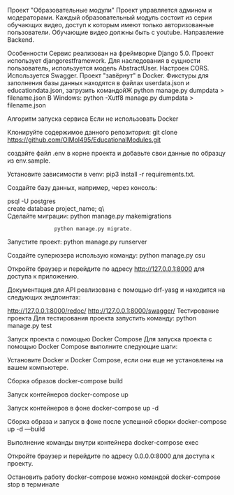 Проект "Образовательные модули"
Проект управляется админом и модераторами. Каждый образовательный модуль состоит из серии обучающих видео, доступ к которым имеют только авторизованные пользователи.
Обучающие видео должны быть с youtube.
Направление
Backend.

Особенности
Сервис реализован на фреймворке Django 5.0.
Проект использует djangorestframework.
Для наследования в сущности пользователь, используется модель AbstractUser.
Настроен CORS.
Используется Swagger.
Проект "завёрнут" в Docker.
Фикстуры для заполнения базы данных находятся в файлах userdata.json и educationdata.json, загрузить командойЖ
python manage.py dumpdata > filename.json
B Windows: python -Xutf8 manage.py dumpdata > filename.json

Алгоритм запуска сервиса
Если не использовать Docker

Клонируйте содержимое данного репозитория: git clone https://github.com/OlMol495/EducationalModules.git

создайте файл .env в корне проекта и добавьте свои данные по образцу из env.sample.

Установите зависимости в venv: pip3 install -r requirements.txt.

Создайте базу данных, например, через консоль:

psql -U postgres                                                                                                                    
create database project_name;
q\                                                                                               
Сделайте миграции: 
                    python manage.py makemigrations

                   python manage.py migrate.

Запустите проект: python manage.py runserver

Создайте суперюзера использую команду: python manage.py csu

Откройте браузер и перейдите по адресу http://127.0.0.1:8000 для доступа к приложению.

Документация для API реализована с помощью drf-yasg и находится на следующих эндпоинтах:

http://127.0.0.1:8000/redoc/
http://127.0.0.1:8000/swagger/
Тестирование проекта
Для тестирования проекта запустить команду: python manage.py test

Запуск проекта с помощью Docker Compose
Для запуска проекта с помощью Docker Compose выполните следующие шаги:

Установите Docker и Docker Compose, если они еще не установлены на вашем компьютере.

Сборка образов
docker-compose build

Запуск контейнеров
docker-compose up

Запуск контейнеров в фоне
docker-compose up -d

Сборка образа и запуск в фоне после успешной сборки
docker-compose up -d —build

Выполнение команды внутри контейнера
docker-compose exec <app> <command>

Откройте браузер и перейдите по адресу 0.0.0.0:8000 для доступа к проекту.

Остановить работу docker-compose можно командой docker-compose stop в терминале
